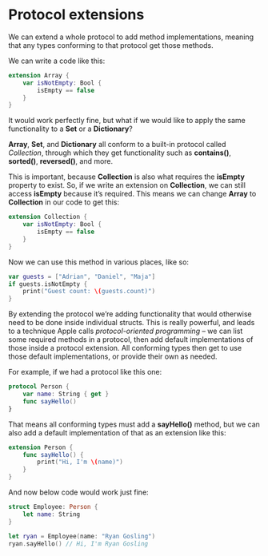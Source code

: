 # Protocol extensions

We can extend a whole protocol to add method implementations, meaning that any types conforming to that protocol get those methods.

We can write a code like this:

```swift
extension Array {
    var isNotEmpty: Bool {
        isEmpty == false
    }
}
```

It would work perfectly fine, but what if we would like to apply the same functionality to a **Set** or a **Dictionary**?

**Array**, **Set**, and **Dictionary** all conform to a built-in protocol called _Collection_, through which they get functionality such as **contains()**, **sorted()**, **reversed()**, and more.

This is important, because **Collection** is also what requires the **isEmpty** property to exist. So, if we write an extension on **Collection**, we can still access **isEmpty** because it’s required. This means we can change **Array** to **Collection** in our code to get this:

```swift
extension Collection {
    var isNotEmpty: Bool {
        isEmpty == false
    }
}
```

Now we can use this method in various places, like so:

```swift
var guests = ["Adrian", "Daniel", "Maja"]
if guests.isNotEmpty {
    print("Guest count: \(guests.count)")
}
```

By extending the protocol we’re adding functionality that would otherwise need to be done inside individual structs. This is really powerful, and leads to a technique Apple calls _protocol-oriented programming_ – we can list some required methods in a protocol, then add default implementations of those inside a protocol extension. All conforming types then get to use those default implementations, or provide their own as needed.

For example, if we had a protocol like this one:

```swift
protocol Person {
    var name: String { get }
    func sayHello()
}
```

That means all conforming types must add a **sayHello()** method, but we can also add a default implementation of that as an extension like this:

```swift
extension Person {
    func sayHello() {
        print("Hi, I'm \(name)")
    }
}
```

And now below code would work just fine:

```swift
struct Employee: Person {
    let name: String
}

let ryan = Employee(name: "Ryan Gosling")
ryan.sayHello() // Hi, I'm Ryan Gosling
```
